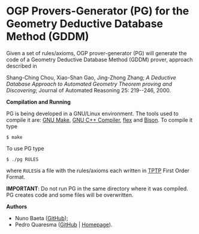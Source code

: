 # OGP Provers-Generator (PG) for the Geometry Deductive Database Method (GDDM)

Given a set of rules/axioms, OGP prover-generator (PG) will generate the code of a Geometry Deductive Database Method (GDDM) prover, approach described in

Shang-Ching Chou, Xiao-Shan Gao, Jing-Zhong Zhang; *A Deductive Database Approach to Automated Geometry Theorem proving and Discovering*; Journal of Automated Reasoning 25: 219--246, 2000.


**Compilation and Running**

PG is being developed in a GNU/Linux environment.  The tools used to compile it are:
[GNU Make](https://www.gnu.org/software/make/), [GNU C++ Compiler](https://gcc.gnu.org/), [flex](https://github.com/westes/flex) and [Bison](https://www.gnu.org/software/bison/).  To compile it type

    $ make

To use PG type

    $ ./pg RULES

where `RULES`is a file with the rules/axioms each written in [TPTP](https://tptp.org/) First Order Format.


**IMPORTANT**: Do not run PG in the same directory where it was compiled.  PG creates code and some files will be overwritten.

**Authors**

- Nuno Baeta ([GitHub](https://github.com/nmsbaeta));
- Pedro Quaresma ([GitHub](https://github.com/GeoTiles) | [Homepage](http://www.mat.uc.pt/~pedro/)).
